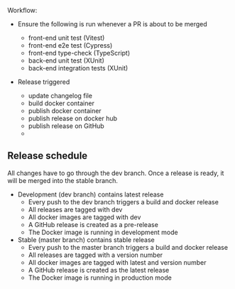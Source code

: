 Workflow:

- Ensure the following is run whenever a PR is about to be merged
    - front-end unit test (Vitest)
    - front-end e2e test (Cypress)
    - front-end type-check (TypeScript)
    - back-end unit test (XUnit)
    - back-end integration tests (XUnit)

- Release triggered
    - update changelog file
    - build docker container
    - publish docker container
    - publish release on docker hub
    - publish release on GitHub
    -

## Release schedule

All changes have to go through the dev branch. Once a release is ready, it will be merged into the stable branch.

- Development (dev branch) contains latest release
    - Every push to the dev branch triggers a build and docker release
    - All releases are tagged with dev
    - All docker images are tagged with dev
    - A GitHub release is created as a pre-release
    - The Docker image is running in development mode
- Stable (master branch) contains stable release
    - Every push to the master branch triggers a build and docker release
    - All releases are tagged with a version number
    - All docker images are tagged with latest and version number
    - A GitHub release is created as the latest release
    - The Docker image is running in production mode
